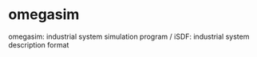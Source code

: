 # omegasim
omegasim: industrial system simulation program / iSDF: industrial system description format
